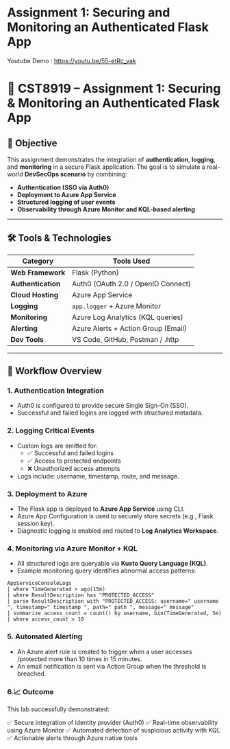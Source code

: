 # Assignment 1: Securing and Monitoring an Authenticated Flask App

Youtube Demo : https://youtu.be/55-etRc_vak 

# 🔐 CST8919 – Assignment 1: Securing & Monitoring an Authenticated Flask App

## 🧭 Objective

This assignment demonstrates the integration of **authentication**, **logging**, and **monitoring** in a secure Flask application. The goal is to simulate a real-world **DevSecOps scenario** by combining:

- **Authentication (SSO via Auth0)**  
- **Deployment to Azure App Service**  
- **Structured logging of user events**  
- **Observability through Azure Monitor and KQL-based alerting**

---

## 🛠️ Tools & Technologies

| Category           | Tools Used                           |
|-------------------|--------------------------------------|
| **Web Framework** | Flask (Python)                       |
| **Authentication**| Auth0 (OAuth 2.0 / OpenID Connect)   |
| **Cloud Hosting** | Azure App Service                    |
| **Logging**        | `app.logger` + Azure Monitor         |
| **Monitoring**     | Azure Log Analytics (KQL queries)    |
| **Alerting**       | Azure Alerts + Action Group (Email)  |
| **Dev Tools**      | VS Code, GitHub, Postman / .http     |

---

## 🔄 Workflow Overview

### 1. **Authentication Integration**
- Auth0 is configured to provide secure Single Sign-On (SSO).
- Successful and failed logins are logged with structured metadata.

### 2. **Logging Critical Events**
- Custom logs are emitted for:
  - ✅ Successful and failed logins
  - ✅ Access to protected endpoints
  - ❌ Unauthorized access attempts
- Logs include: username, timestamp, route, and message.

### 3. **Deployment to Azure**
- The Flask app is deployed to **Azure App Service** using CLI.
- Azure App Configuration is used to securely store secrets (e.g., Flask session key).
- Diagnostic logging is enabled and routed to **Log Analytics Workspace**.

### 4. **Monitoring via Azure Monitor + KQL**
- All structured logs are queryable via **Kusto Query Language (KQL)**.
- Example monitoring query identifies abnormal access patterns:

```kql
AppServiceConsoleLogs
| where TimeGenerated > ago(15m)
| where ResultDescription has "PROTECTED_ACCESS"
| parse ResultDescription with "PROTECTED_ACCESS: username=" username ", timestamp=" timestamp ", path=" path ", message=" message"
| summarize access_count = count() by username, bin(TimeGenerated, 5m)
| where access_count > 10
```

### 5. **Automated Alerting**

- An Azure alert rule is created to trigger when a user accesses /protected more than 10 times in 15 minutes.
- An email notification is sent via Action Group when the threshold is breached.

### 6.📈 **Outcome**

This lab successfully demonstrated:

✅ Secure integration of identity provider (Auth0)
✅ Real-time observability using Azure Monitor
✅ Automated detection of suspicious activity with KQL
✅ Actionable alerts through Azure native tools
